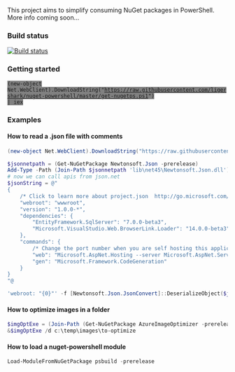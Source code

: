 This project aims to simplify consuming NuGet packages in PowerShell. More info coming soon...

### Build status
[![Build status](https://ci.appveyor.com/api/projects/status/yv76i6yybh5pv3kd?svg=true)](https://ci.appveyor.com/project/sayedihashimi/nuget-powershell)

### Getting started
<code style="background-color:grey">(new-object Net.WebClient).DownloadString("https://raw.githubusercontent.com/ligershark/nuget-powershell/master/get-nugetps.ps1") | iex</code>

### Examples

#### How to read a .json file with comments

```powershell
(new-object Net.WebClient).DownloadString("https://raw.githubusercontent.com/ligershark/nuget-powershell/master/get-nugetps.ps1") | iex

$jsonnetpath = (Get-NuGetPackage Newtonsoft.Json -prerelease)
Add-Type -Path (Join-Path $jsonnetpath 'lib\net45\Newtonsoft.Json.dll')
# now we can call apis from json.net
$jsonString = @"
{
    /* Click to learn more about project.json  http://go.microsoft.com/fwlink/?LinkID=517074 */
    "webroot": "wwwroot",
    "version": "1.0.0-*",
    "dependencies": {
        "EntityFramework.SqlServer": "7.0.0-beta3",
        "Microsoft.VisualStudio.Web.BrowserLink.Loader": "14.0.0-beta3"
    },
    "commands": {
        /* Change the port number when you are self hosting this application */
        "web": "Microsoft.AspNet.Hosting --server Microsoft.AspNet.Server.WebListener --server.urls http://localhost:5000",
        "gen": "Microsoft.Framework.CodeGeneration"
    }
}
"@

'webroot: "{0}"' -f [Newtonsoft.Json.JsonConvert]::DeserializeObject($jsonString)['webroot'].value
```

#### How to optimize images in a folder

```powershell
$imgOptExe = (Join-Path (Get-NuGetPackage AzureImageOptimizer -prerelease) 'tools\ImageCompressor.Job.exe')
&$imgOptExe /d c:\temp\images\to-optimize
```

#### How to load a nuget-powershell module

```powershell
Load-ModuleFromNuGetPackage psbuild -prerelease
```





